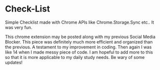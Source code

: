 # Check-List
Simple Checklist made with Chrome APIs like Chrome.Storage.Sync etc.. It was very fun.

This chrome extension may be posted along with my previous Social Media Blocker.  This piece was definitely much more efficient and organized than the previous.
A testament to my improvement in coding.   Then again I was like 14 when I made messy piece of code.  I am hopeful to add more to this so that it is more applicable to my daily study needs.
Be wary of some updates!
